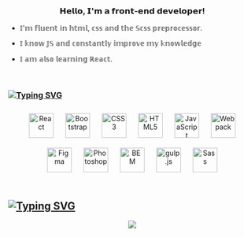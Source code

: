 
### <div align="center">𝗛𝗲𝗹𝗹𝗼, 𝗜'𝗺 𝗮 𝗳𝗿𝗼𝗻𝘁-𝗲𝗻𝗱 𝗱𝗲𝘃𝗲𝗹𝗼𝗽𝗲𝗿!</div>  
  

- 𝕀'𝕞 𝕗𝕝𝕦𝕖𝕟𝕥 𝕚𝕟 𝕙𝕥𝕞𝕝, 𝕔𝕤𝕤 𝕒𝕟𝕕 𝕥𝕙𝕖 𝕊𝕔𝕤𝕤 𝕡𝕣𝕖𝕡𝕣𝕠𝕔𝕖𝕤𝕤𝕠𝕣.  
  

- 𝕀 𝕜𝕟𝕠𝕨 𝕁𝕊 𝕒𝕟𝕕 𝕔𝕠𝕟𝕤𝕥𝕒𝕟𝕥𝕝𝕪 𝕚𝕞𝕡𝕣𝕠𝕧𝕖 𝕞𝕪 𝕜𝕟𝕠𝕨𝕝𝕖𝕕𝕘𝕖
  
  
- 𝕀 𝕒𝕞 𝕒𝕝𝕤𝕠 𝕝𝕖𝕒𝕣𝕟𝕚𝕟𝕘 ℝ𝕖𝕒𝕔𝕥.
  


<br/>  



###  [![Typing SVG](https://readme-typing-svg.herokuapp.com?color=%2336BCF7&lines=𝑀𝒴+𝒮𝒯𝒜𝒞𝒦)](https://git.io/typing-svg)
<div align="center">  
<a href="https://reactjs.org/" target="_blank"><img style="margin: 10px" src="https://profilinator.rishav.dev/skills-assets/react-original-wordmark.svg" alt="React" height="50" /></a>  
<a href="https://getbootstrap.com/docs/3.4/javascript/" target="_blank"><img style="margin: 10px" src="https://profilinator.rishav.dev/skills-assets/bootstrap-plain.svg" alt="Bootstrap" height="50" /></a>  
<a href="https://www.w3schools.com/css/" target="_blank"><img style="margin: 10px" src="https://profilinator.rishav.dev/skills-assets/css3-original-wordmark.svg" alt="CSS3" height="50" /></a>  
<a href="https://en.wikipedia.org/wiki/HTML5" target="_blank"><img style="margin: 10px" src="https://profilinator.rishav.dev/skills-assets/html5-original-wordmark.svg" alt="HTML5" height="50" /></a>  
<a href="https://www.javascript.com/" target="_blank"><img style="margin: 10px" src="https://profilinator.rishav.dev/skills-assets/javascript-original.svg" alt="JavaScript" height="50" /></a>  
<a href="https://webpack.js.org/" target="_blank"><img style="margin: 10px" src="https://profilinator.rishav.dev/skills-assets/webpack-original.svg" alt="Webpack" height="50" /></a>  
<a href="https://www.figma.com/" target="_blank"><img style="margin: 10px" src="https://profilinator.rishav.dev/skills-assets/figma-icon.svg" alt="Figma" height="50" /></a>  
<a href="https://www.adobe.com/in/products/photoshop.html" target="_blank"><img style="margin: 10px" src="https://profilinator.rishav.dev/skills-assets/photoshop-plain.svg" alt="Photoshop" height="50" /></a>  
<a href="http://getbem.com/" target="_blank"><img style="margin: 10px" src="https://profilinator.rishav.dev/skills-assets/bem.svg" alt="BEM" height="50" /></a>  
<a href="https://gulpjs.com/" target="_blank"><img style="margin: 10px" src="https://profilinator.rishav.dev/skills-assets/gulp-plain.svg" alt="gulp.js" height="50" /></a>  
<a href="https://sass-lang.com/" target="_blank"><img style="margin: 10px" src="https://profilinator.rishav.dev/skills-assets/sass-original.svg" alt="Sass" height="50" /></a>  
</div>  

<br/>  


## [![Typing SVG](https://readme-typing-svg.herokuapp.com?color=%2336BCF7&lines=𝑀𝒴+𝒢𝐼𝒯𝐻𝒰𝐵+𝒮𝒯𝒜𝒯𝒮)](https://git.io/typing-svg)  
<div align="center"><img src="https://github-readme-stats.vercel.app/api/top-langs/?username=Eptaaaaaaaa&hide_border=true&layout=compact" align="center" /></div>  


